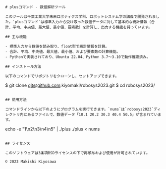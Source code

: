 ```
# plusコマンド - 数値解析ツール

このツールは千葉工業大学未来ロボティクス学科、ロボットシステム学の講義で開発されました。`plusコマンド`は標準入力から受け取った数値データに対して基本的な統計情報（合計、平均、中央値、最大値、最小値、要素数）を計算し、出力する機能を持っています。

## 主な機能

- 標準入力から数値を読み取り、float型で統計情報を計算。
- 合計、平均、中央値、最大値、最小値、および要素数の計算機能。
- Pythonで実装されており、Ubuntu 22.04、Python 3.7～3.10で動作確認済み。

## インストール方法

以下のコマンドでリポジトリをクローンし、セットアップできます。

```
$ git clone git@github.com:kiyomaki/robosys2023.git
$ cd robosys2023/
```

## 使用方法

コマンドラインから以下のようにプログラムを実行できます。`nums`は`robosys2023`ディレクトリ内にあるファイルで、数値データ「10.1 20.2 30.3 40.4 50.5」が含まれています。

```
echo -e "1\n2\n3\n4\n5" | ./plus
./plus < nums
```

## ライセンス

このソフトウェアは3条項BSDライセンスの下で再頒布および使用が許可されています。

© 2023 Makishi Kiyosawa
```



